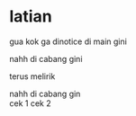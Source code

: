 # latian

gua kok ga dinotice di main gini


nahh di cabang gini

terus melirik

nahh di cabang gin  
cek 1  cek 2
